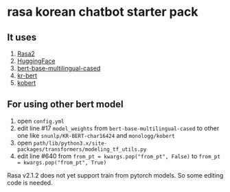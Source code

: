 # rasa korean chatbot starter pack

## It uses

1. [Rasa2](https://github.com/RasaHQ/rasa)
1. [HuggingFace](https://github.com/huggingface)
1. [bert-base-multilingual-cased](https://huggingface.co/bert-base-multilingual-cased)
1. [kr-bert](https://huggingface.co/snunlp/KR-BERT-char16424)
1. [kobert](https://huggingface.co/monologg/kobert#)

## For using other bert model

1. open `config.yml`
1. edit line #17 `model_weights` from `bert-base-multilingual-cased` to other one like `snunlp/KR-BERT-char16424` and `monologg/kobert`
1. open `path/lib/python3.x/site-packages/transformers/modeling_tf_utils.py`
1. edit line #640 from `from_pt = kwargs.pop("from_pt", False)` to `from_pt = kwargs.pop("from_pt", True)`

Rasa v2.1.2 does not yet support train from pytorch models. So some editing code is needed.

